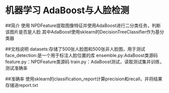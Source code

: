 ﻿# 机器学习 AdaBoost与人脸检测
 ##简介
使用 NPDFeature提取图像特征并使用AdaBoost进行二分类任务，判断该图片是否是人脸
其中AdaBoost使用sklearn的DecisionTreeClassifier作为基分类器

 ##文档说明
datasets:存储了500张人脸图和500张非人脸图，用于测试
face_detection:是一个用于标注人脸位置的库
ensemble.py:AdaBoost类源码
feature.py：NPDFeature类源码
train.py：AdaBoost测试，读取测试集并训练，测试准确率

 ##准确率
使用sklearn的classification_report计算precision和recall，并将结果存储进report.txt